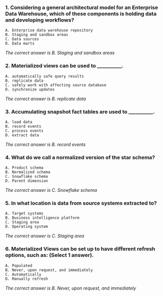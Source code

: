 ### 1. Considering a general architectural model for an Enterprise Data Warehouse, which of these components is holding data and developing workflows? 
    A. Enterprise data warehouse repository
    B. Staging and sandbox areas
    C. Data sources
    D. Data marts

_The correct answer is B. Staging and sandbox areas_
### 2. Materialized views can be used to __________.
    A. automatically safe query results 
    B. replicate data
    C. safely work with affecting source database
    D. synchronize updates

_The correct answer is B. replicate data_
### 3. Accumulating snapshot fact tables are used to __________. 
    A. load data
    B. record events
    C. process events
    D. extract data

_The correct answer is B. record events_
### 4. What do we call a normalized version of the star schema?
    A. Product schema
    B. Normalized schema
    C. Snowflake schema
    D. Parent dimension

_The correct answer is C. Snowflake schema_
### 5. In what location is data from source systems extracted to?
    A. Target systems
    B. Business intelligence platform
    C. Staging area
    D. Operating system

_The correct answer is C. Staging area_
### 6. Materialized Views can be set up to have different refresh options, such as: (Select 1 answer).
    A. Populated
    B. Never, upon request, and immediately
    C. Automatically
    D. Manually refresh

_The correct answer is B. Never, upon request, and immediately_
